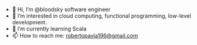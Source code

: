 - 👋 Hi, I’m @bloodsky software engineer
- 👀 I’m interested in cloud computing, functional programming, low-level development.
- 🌱 I’m currently learning Scala
- 📫 How to reach me: robertopavia196@gmail.com

<!---
bloodsky/bloodsky is a ✨ special ✨ repository because its `README.md` (this file) appears on your GitHub profile.
You can click the Preview link to take a look at your changes.
--->
